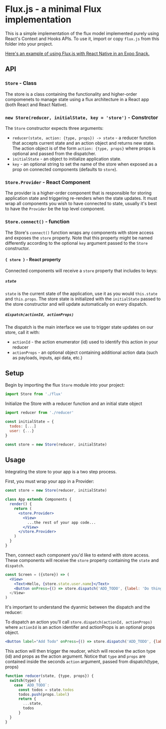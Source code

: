 # Flux.js - a minimal Flux implementation

This is a simple implementation of the flux model implemented purely using React's Context and Hooks APIs.
To use it, import or copy `flux.js` from this folder into your project.

[Here's an example of using Flux.js with React Native in an Expo Snack.](https://snack.expo.io/@barakchamo/flux-from-scratch)

## API

### `Store` - Class
The store is a class containing the functionality and higher-order compomenets to manage state using a flux architecture in a React app (both React and React Native).

### `new Store(reducer, initialState, key = 'store')` - Constrctor
The `Store` constructor expects three arguments:
- `reducer(state, action: {type, props}) -> state` - a reducer function that accepts current state and an action object and returns new state. The action object is of the form `action: {type, props}` where props is optional and passed from the dispatcher.
- `initialState` - an object to initialize application state.
- `key` - an optional string to set the name of the store when exposed as a prop on connected components (defaults to `store`). 


### `Store.Provider` - React Component
The provider is a higher-order component that is responsible for storing application state and triggering re-renders when the state updates.
It must wrap all components you wish to have connected to state, usually it's best to have the `Provider` be the top level component.

### `Store.connect()` - function
The Store's `connect()` function wraps any components with store access and exposes the `store` property.
Note that this property might be named differently according to the optional `key` argument passed to the `Store` constructor.

#### `{ store }` - React property
Connected components will receive a `store` property that includes to keys:

##### `state`
`state` is the current state of the application, use it as you would `this.state` and `this.props`.
The store state is initialized with the `initialState` passed to the store constructor and will update automatically on every dispatch.

##### `dispatch(actionId, actionProps)`
The dispatch is the main interface we use to trigger state updates on our store, call it with:
- `actionId` - the action enumerator (id) used to identify this action in your reducer
- `actionProps` - an optional object containing additional action data (such as payloads, inputs, api data, etc.)


## Setup
Begin by importing the flux `Store` module into your project:
```javascript
import Store from './flux'
```

Initialize the Store with a reducer function and an initial state object
```javascript
import reducer from './reducer'

const initialState = {
  todos: [...]
  user: {...}
}

const store = new Store(reducer, initialState)
```

## Usage
Integrating the store to your app is a two step process.

First, you must wrap your app in a Provider:
```jsx
const store = new Store(reducer, initialState)

class App extends Components {
  render() {
    return (
      <store.Provider>
        <View>
          ...the rest of your app code...
        </View>
      </store.Provider>
    )
  }
}
```

Then, connect each component you'd like to extend with store access.
These components will receive the `store` property containing the `state` and `dispatch`.
```jsx
const Screen = ({store}) => (
  <View>
    <Text>Hello, {store.state.user.name}</Text>
    <Button onPress={() => store.dispatch('ADD_TODO', {label: 'Do things!')} />
  </View>
)
```

It's important to understand the dyanmic between the dispatch and the reducer:

To dispatch an action you'll call `store.dispatch(actionId, actionProps)`
where `actionId` is an action identifer and actionProps is an optional props object.
```jsx
<Button label="Add Todo" onPress={() => store.dispatch('ADD_TODO', {label: 'Do Things!'})} />
```

This action will then trigger the reudcer, which will receive the action type (id) and props as the action argument.
Notice that `type` and `props` are contained inside the seconds `action` argument, passed from dispatch(type, props)
```javascript
function reducer(state, {type, props}) {
  switch(type) {
    case `ADD_TODO`:
      const todos = state.todos
      todos.push(props.label)
      return {
        ...state,
        todos
      }
  }
}
```
